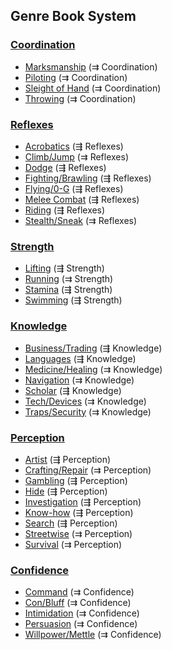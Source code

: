 Genre Book System
----------

### [Coordination](Coordination.md)

- [Marksmanship](Marksmanship.md) (⇉ Coordination)
- [Piloting](Piloting.md) (⇉ Coordination)
- [Sleight of Hand](SleightOfHand.md) (⇉ Coordination)
- [Throwing](Throwing.md) (⇉ Coordination)

### [Reflexes](Reflexes.md)

- [Acrobatics](Acrobatics.md) (⇶ Reflexes)
- [Climb/Jump](ClimbJump.md) (⇉ Reflexes)
- [Dodge](Dodge.md) (⇶ Reflexes)
- [Fighting/Brawling](Fighting.md) (⇶ Reflexes)
- [Flying/0-G](Flying.md) (⇶ Reflexes)
- [Melee Combat](MeleeCombat.md) (⇶ Reflexes)
- [Riding](Riding.md) (⇶ Reflexes)
- [Stealth/Sneak](Stealth.md) (⇉ Reflexes)

### [Strength](Strength.md)

- [Lifting](Lifting.md) (⇶ Strength)
- [Running](Running.md) (⇉ Strength)
- [Stamina](Stamina.md) (⇶ Strength)
- [Swimming](Swimming.md) (⇶ Strength)

### [Knowledge](Knowledge.md)

- [Business/Trading](Business.md) (⇶ Knowledge)
- [Languages](Languages.md) (⇶ Knowledge)
- [Medicine/Healing](Medicine.md) (⇉ Knowledge)
- [Navigation](Navigation.md) (⇉ Knowledge)
- [Scholar](Scholar.md) (⇶ Knowledge)
- [Tech/Devices](Tech.md) (⇉ Knowledge)
- [Traps/Security](Traps.md) (⇉ Knowledge)

### [Perception](Perception.md)

- [Artist](Artist.md) (⇶ Perception)
- [Crafting/Repair](Crafting.md) (⇉ Perception)
- [Gambling](Gambling.md) (⇶ Perception)
- [Hide](Hide.md) (⇶ Perception)
- [Investigation](Investigation.md) (⇶ Perception)
- [Know-how](Know-how.md) (⇶ Perception)
- [Search](Search.md) (⇶ Perception)
- [Streetwise](Streetwise.md) (⇉ Perception)
- [Survival](Survival.md) (⇉ Perception)

### [Confidence](Confidence.md)

- [Command](Command.md) (⇉ Confidence)
- [Con/Bluff](Con.md) (⇉ Confidence)
- [Intimidation](Intimidation.md) (⇉ Confidence)
- [Persuasion](Persuasion.md) (⇉ Confidence)
- [Willpower/Mettle](Mettle.md) (⇉ Confidence)
